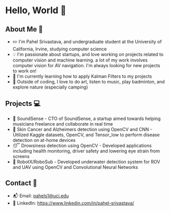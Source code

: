 # Hello, World 👋

<!--
**pahels/pahels** is a ✨ _special_ ✨ repository because its `README.md` (this file) appears on your GitHub profile.

Here are some ideas to get you started:

- 🔭 I’m currently working on ...
- 🌱 I’m currently learning ...
- 👯 I’m looking to collaborate on ...
- 🤔 I’m looking for help with ...
- 💬 Ask me about ...
- 📫 How to reach me: ...
- 😄 Pronouns: ...
- ⚡ Fun fact: ...
-->
  
## About Me 🚀 
- ✏️ I'm Pahel Srivastava, and undergraduate student at the University of California, Irvine, studying computer science
- 💡 I'm passionate about startups, and love working on projects related to computer vision and machine learning. a lot of my work involves computer vision for AV navigation. I'm always looking for new projects to work on!
- 🌱 I'm currently learning how to apply Kalman Filters to my projects
- 🔆 Outside of coding, I love to do art, listen to music, play badminton, and explore nature (especially camping)

## Projects 💻 
- 🎵 SoundSense - CTO of SoundSense, a startup aimed towards helping musicians freelance and collaborate in real time
- 🦠 Skin Cancer and Alzheimers detection using OpenCV and CNN - Utilized Kaggle datasets, OpenCV, and Tensor_low to perform disease detection on at-home devices
- 😴 Drowsiness detection using OpenCV - Developed applications including health monitoring, driver safety and lowering eye strain from screens
- 🤖 RobotX/RoboSub - Developed underwater detection system for ROV and UAV using OpenCV and Convolutional Neural Networks

## Contact 💬
- 📬 Email: pahels1@uci.edu
- 🔗 LinkedIn: https://www.linkedin.com/in/pahel-srivastava/




